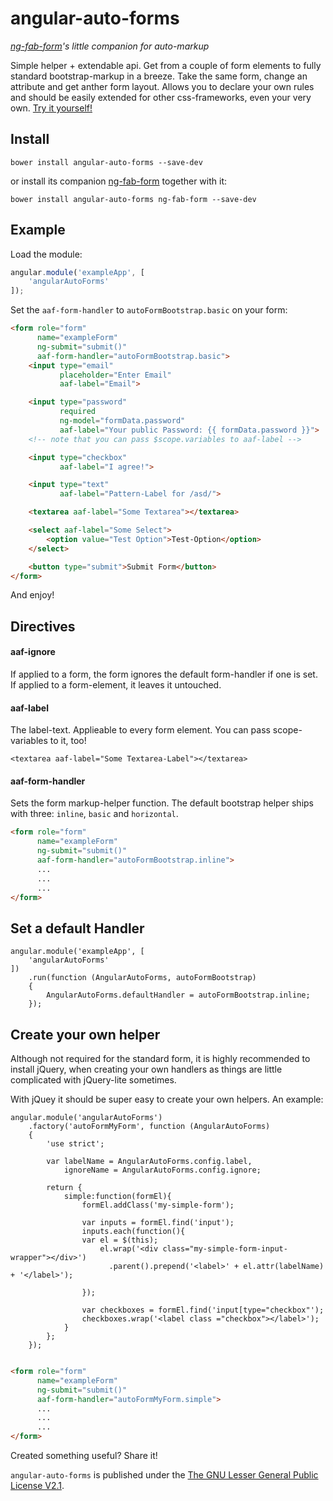 angular-auto-forms
==================
*[ng-fab-form](https://github.com/johannesjo/ng-fab-form)'s little companion for auto-markup*

Simple helper + extendable api. Get from a couple of form elements to fully standard bootstrap-markup in a breeze. Take the same form, change an attribute and get anther form layout. Allows you to declare your own rules and should be easily extended for other css-frameworks, even your very own. [Try it yourself!](http://plnkr.co/edit/id1Oh4?p=preview)

## Install
```
bower install angular-auto-forms --save-dev
```
or install its companion [ng-fab-form](https://github.com/johannesjo/ng-fab-form) together with it:
```
bower install angular-auto-forms ng-fab-form --save-dev
```


## Example

Load the module:
```javascript
angular.module('exampleApp', [
    'angularAutoForms'
]);
```

Set the `aaf-form-handler` to `autoFormBootstrap.basic` on your form:
```html
<form role="form"
      name="exampleForm"
      ng-submit="submit()"
      aaf-form-handler="autoFormBootstrap.basic">
    <input type="email"
           placeholder="Enter Email"          
           aaf-label="Email">

    <input type="password"
           required
           ng-model="formData.password"
           aaf-label="Your public Password: {{ formData.password }}">
    <!-- note that you can pass $scope.variables to aaf-label -->

    <input type="checkbox"
           aaf-label="I agree!">

    <input type="text"
           aaf-label="Pattern-Label for /asd/">

    <textarea aaf-label="Some Textarea"></textarea>

    <select aaf-label="Some Select">
        <option value="Test Option">Test-Option</option>
    </select>

    <button type="submit">Submit Form</button>
</form>

```
And enjoy! 

## Directives
#### aaf-ignore
If applied to a form, the form ignores the default form-handler if one is set.
If applied to a form-element, it leaves it untouched.

#### aaf-label
The label-text. Applieable to every form element. You can pass scope-variables to it, too!
```
<textarea aaf-label="Some Textarea-Label"></textarea>
```

#### aaf-form-handler
Sets the form markup-helper function. The default bootstrap helper ships with three: `inline`,  `basic` and `horizontal`. 
```html
<form role="form"
      name="exampleForm"
      ng-submit="submit()"
      aaf-form-handler="autoFormBootstrap.inline">
      ...
      ...
      ...
</form>
```


## Set a default Handler
```
angular.module('exampleApp', [
    'angularAutoForms'
])
    .run(function (AngularAutoForms, autoFormBootstrap)
    {
        AngularAutoForms.defaultHandler = autoFormBootstrap.inline;
    });
```

## Create your own helper
Although not required for the standard form, it is highly recommended to install jQuery, when creating your own handlers as things are little complicated with jQuery-lite sometimes. 

With jQuey it should be super easy to create your own helpers. An example:
```
angular.module('angularAutoForms')
    .factory('autoFormMyForm', function (AngularAutoForms)
    {
        'use strict';
        
        var labelName = AngularAutoForms.config.label,
            ignoreName = AngularAutoForms.config.ignore;
        
        return {
            simple:function(formEl){
                formEl.addClass('my-simple-form');
            
                var inputs = formEl.find('input');            
                inputs.each(function(){
                var el = $(this);
                    el.wrap('<div class="my-simple-form-input-wrapper"></div>')
                      .parent().prepend('<label>' + el.attr(labelName) + '</label>');
                       
                });
                
                var checkboxes = formEl.find('input[type="checkbox"');
                checkboxes.wrap('<label class ="checkbox"></label>');            
            }
        };
    });
       
```

```html
<form role="form"
      name="exampleForm"
      ng-submit="submit()"
      aaf-form-handler="autoFormMyForm.simple">
      ...
      ...
      ...
</form>
```

Created something useful? Share it!


`angular-auto-forms` is published under the [The GNU Lesser General Public License V2.1](https://github.com/johannesjo/angular-auto-forms4/blob/master/LICENSE).

